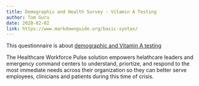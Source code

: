 ```yaml
---
title: Demographic and Health Survey - Vitamin A Testing
author: Tom Guru
date: 2020-02-02
link: https://www.markdownguide.org/basic-syntax/
---
```

This questionnaire is about [demographic and Vitamin A testing](https://www.markdownguide.org/basic-syntax/)

The Healthcare Workforce Pulse solution empowers helathcare leaders and emergency command centers to understand, priortize, and respond to the most immediate needs across their organization so they can better serve employees, clinicians and patients during this time of crisis.
